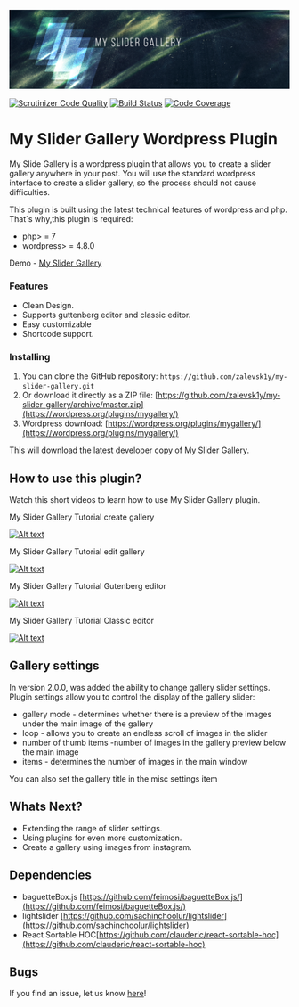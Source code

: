 !['Alt text'](public/images/banner_header_2.0.png)

[![Scrutinizer Code Quality](https://scrutinizer-ci.com/g/zalevsk1y/my-slider-gallery/badges/quality-score.png?b=master)](https://scrutinizer-ci.com/g/zalevsk1y/my-slider-gallery/?branch=master) [![Build Status](https://scrutinizer-ci.com/g/zalevsk1y/my-slider-gallery/badges/build.png?b=master)](https://scrutinizer-ci.com/g/zalevsk1y/my-slider-gallery/build-status/master) [![Code Coverage](https://scrutinizer-ci.com/g/zalevsk1y/my-slider-gallery/badges/coverage.png?b=master)](https://scrutinizer-ci.com/g/zalevsk1y/my-slider-gallery/?branch=master)

# My Slider Gallery Wordpress Plugin

My Slide Gallery is a wordpress plugin that allows you to create a slider gallery anywhere in your post. You will use the standard wordpress interface to create a slider gallery, so the process should not cause difficulties.

This plugin is built using the latest technical features of wordpress and php. That`s why,this plugin is required:
*   php> = 7
*   wordpress> = 4.8.0

Demo - [My Slider Gallery](https://zalevsk1y.github.io/my-slider-gallery/)

### Features

*   Clean Design.
*   Supports guttenberg editor and classic editor.
*   Easy customizable
*   Shortcode support.

### Installing


1. You can clone the GitHub repository: `https://github.com/zalevsk1y/my-slider-gallery.git`
2. Or download it directly as a ZIP file: [https://github.com/zalevsk1y/my-slider-gallery/archive/master.zip](https://wordpress.org/plugins/mygallery/)
3. Wordpress download: [https://wordpress.org/plugins/mygallery/](https://wordpress.org/plugins/mygallery/)

This will download the latest developer copy of My Slider Gallery.

## How to use this plugin?

Watch this short videos to learn how to use My Slider Gallery plugin. 

My Slider Gallery Tutorial create gallery

[![Alt text](http://img.youtube.com/vi/aBpRo7snc4o/0.jpg)](https://www.youtube.com/watch?v=aBpRo7snc4o) 

My Slider Gallery Tutorial edit gallery

[![Alt text](http://img.youtube.com/vi/7crchc1P44M/0.jpg)](https://www.youtube.com/watch?v=7crchc1P44M) 


My Slider Gallery Tutorial Gutenberg editor


[![Alt text](http://img.youtube.com/vi/rW9SgwwJW6c/0.jpg)](https://www.youtube.com/watch?v=rW9SgwwJW6c) 



My Slider Gallery Tutorial Classic editor


[![Alt text](http://img.youtube.com/vi/CwkWybGo-nI/0.jpg)](https://www.youtube.com/watch?v=CwkWybGo-nI) 

## Gallery settings

In version 2.0.0, was added the ability to change gallery slider settings. 
Plugin settings allow you to control the display of the gallery slider:
*   gallery mode - determines whether there is a preview of the images under the main image of the gallery
*   loop - allows you to create an endless scroll of images in the slider
*   number of thumb items -number of images in the gallery preview below the main image
*   items - determines the number of images in the main window

You can also set the gallery title in the misc settings item

## Whats Next?

* Extending the range of slider settings.
* Using plugins for even more customization.
* Create a gallery using images from instagram.

## Dependencies

* baguetteBox.js [https://github.com/feimosi/baguetteBox.js/](https://github.com/feimosi/baguetteBox.js/)
* lightslider [https://github.com/sachinchoolur/lightslider](https://github.com/sachinchoolur/lightslider)
* React Sortable HOC[https://github.com/clauderic/react-sortable-hoc](https://github.com/clauderic/react-sortable-hoc)


## Bugs ##

If you find an issue, let us know [here](https://github.com/zalevsk1y/my-slider-gallery/issues/new)!


